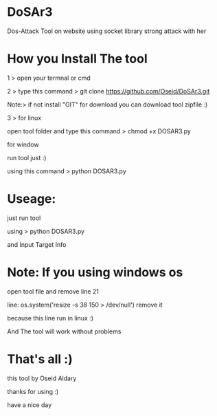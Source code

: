# DoSAr3

 Dos-Attack Tool on website using socket library strong attack with her 
 
 # How you Install The tool 
 
 1 > open your termnal or cmd 
 
 2 > type this command > git clone https://github.com/Oseid/DoSAr3.git
 
 Note:> if not install "GIT" for download you can download tool zipfile :)
 
 3 > 
 for linux 
 
 open tool folder and type this command > chmod +x DOSAR3.py
 
 for window 
 
 run tool just :) 

 using this command > python DOSAR3.py
 
 # Useage:
 
 just run tool
 
 using > python DOSAR3.py
 
 and Input Target Info 
 
 
 

# Note: If you using windows os 
 
 open tool file and remove line 21
 
 line: os.system('resize -s 38 150  > /dev/null') remove it 
 
 because this line run in linux :)

And The tool will work without problems


 
 # That's all :)
 
 this tool by Oseid Aldary
 
 thanks for using :)
 
 have a nice day 
 
 
